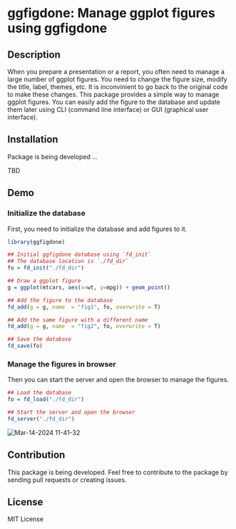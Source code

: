 # ggfigdone: Manage ggplot figures using ggfigdone

## Description

When you prepare a presentation or a report, you often need to manage a large number of ggplot figures. 
You need to change the figure size, modify the title, label, themes, etc. 
It is inconvinient to go back to the original code to make these changes.
This package provides a simple way to manage ggplot figures. 
You can easily add the figure to the database and update them later using CLI (command line interface) or GUI (graphical user interface).

## Installation

Package is being developed ...

TBD

## Demo

### Initialize the database

First, you need to initialize the database and add figures to it.


```r
library(ggfigdone)

## Initial ggfigdone database using `fd_init`
## The database location is `./fd_dir`
fo = fd_init("./fd_dir")

## Draw a ggplot figure
g = ggplot(mtcars, aes(x=wt, y=mpg)) + geom_point()

## Add the figure to the database
fd_add(g = g, name  = "fig1", fo, overwrite = T)

## Add the same figure with a different name
fd_add(g = g, name  = "fig2", fo, overwrite = T)

## Save the database
fd_save(fo)

```

### Manage the figures in browser

Then you can start the server and open the browser to manage the figures.

```r
## Load the database
fo = fd_load("./fd_dir")

## Start the server and open the browser
fd_server("./fd_dir")
```

![Mar-14-2024 11-41-32](https://github.com/wenjie1991/ggfigdone/assets/6602710/bcd260cf-0c8e-4674-ae10-30348e54d141)



## Contribution

This package is being developed. Feel free to contribute to the package by sending pull requests or creating issues.

## License

MIT License
